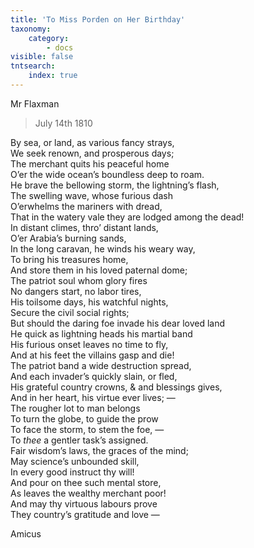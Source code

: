 ```yaml
---
title: 'To Miss Porden on Her Birthday'
taxonomy:
    category:
        - docs
visible: false
tntsearch:
    index: true
---
```


<div class="author">Mr Flaxman</div>

> July 14th 1810
  
By sea, or land, as various fancy strays,  
We seek renown, and prosperous days;  
The merchant quits his peaceful home  
O’er the wide ocean’s boundless deep to roam.  
He brave the bellowing storm, the lightning’s flash,  
The swelling wave, whose furious dash  
O’erwhelms the mariners with dread,  
That in the watery vale they are lodged among the dead!  
In distant climes, thro’ distant lands,  
O’er Arabia’s burning sands,  
In the long caravan, he winds his weary way,  
To bring his treasures home,  
And store them in his loved paternal dome;  
The patriot soul whom glory fires  
No dangers start, no labor tires,  
His toilsome days, his watchful nights,  
Secure the civil social rights;  
But should the daring foe invade his dear loved land  
He quick as lightning heads his martial band  
His furious onset leaves no time to fly,  
And at his feet the villains gasp and die!  
The patriot band a wide destruction spread,  
And each invader’s quickly slain, or fled,  
His grateful country crowns, & and blessings gives,  
And in her heart, his virtue ever lives; —  
The rougher lot to man belongs  
To turn the globe, to guide the prow  
To face the storm, to stem the foe, —  
To *thee* a gentler task’s assigned.  
Fair wisdom’s laws, the graces of the mind;  
May science’s unbounded skill,  
In every good instruct thy will!  
And pour on thee such mental store,  
As leaves the wealthy merchant poor!  
And may thy virtuous labours prove  
They country’s gratitude and love —  
  
Amicus  